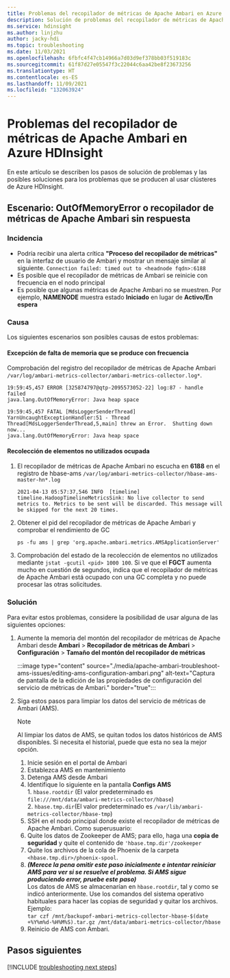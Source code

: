 ```yaml
---
title: Problemas del recopilador de métricas de Apache Ambari en Azure HDInsight
description: Solución de problemas del recopilador de métricas de Apache Ambari en Azure HDInsight
ms.service: hdinsight
ms.author: linjzhu
author: jacky-hdi
ms.topic: troubleshooting
ms.date: 11/03/2021
ms.openlocfilehash: 6fbfc4f47cb14966a7d03d9ef378bb03f519183c
ms.sourcegitcommit: 61f87d27e05547f3c22044c6aa42be8f23673256
ms.translationtype: HT
ms.contentlocale: es-ES
ms.lasthandoff: 11/09/2021
ms.locfileid: "132063924"
---
```

# <a name="apache-ambari-metrics-collector-issues-in-azure-hdinsight"></a>Problemas del recopilador de métricas de Apache Ambari en Azure HDInsight

En este artículo se describen los pasos de solución de problemas y las posibles soluciones para los problemas que se producen al usar clústeres de Azure HDInsight.

## <a name="scenario-outofmemoryerror-or-unresponsive-apache-ambari-metrics-collector"></a>Escenario: OutOfMemoryError o recopilador de métricas de Apache Ambari sin respuesta

### <a name="issue"></a>Incidencia

* Podría recibir una alerta crítica **"Proceso del recopilador de métricas"** en la interfaz de usuario de Ambari y mostrar un mensaje similar al siguiente.
    `Connection failed: timed out to <headnode fqdn>:6188`
* Es posible que el recopilador de métricas de Ambari se reinicie con frecuencia en el nodo principal
* Es posible que algunas métricas de Apache Ambari no se muestren. Por ejemplo, **NAMENODE** muestra estado **Iniciado** en lugar de **Activo/En espera** 


### <a name="cause"></a>Causa

Los siguientes escenarios son posibles causas de estos problemas:

#### <a name="an-out-of-memory-exception-happens-frequently"></a>Excepción de falta de memoria que se produce con frecuencia

Comprobación del registro del recopilador de métricas de Apache Ambari `/var/log/ambari-metrics-collector/ambari-metrics-collector.log*`.

```
19:59:45,457 ERROR [325874797@qtp-2095573052-22] log:87 - handle failed
java.lang.OutOfMemoryError: Java heap space

19:59:45,457 FATAL [MdsLoggerSenderThread] YarnUncaughtExceptionHandler:51 - Thread Thread[MdsLoggerSenderThread,5,main] threw an Error.  Shutting down now...
java.lang.OutOfMemoryError: Java heap space
```

#### <a name="busy-garbage-collection"></a>Recolección de elementos no utilizados ocupada

1. El recopilador de métricas de Apache Ambari no escucha en **6188** en el registro de hbase-ams `/var/log/ambari-metrics-collector/hbase-ams-master-hn*.log`

   ```
   2021-04-13 05:57:37,546 INFO  [timeline] timeline.HadoopTimelineMetricsSink: No live collector to send metrics to. Metrics to be sent will be discarded. This message will be skipped for the next 20 times.
   ```
   
2. Obtener el pid del recopilador de métricas de Apache Ambari y comprobar el rendimiento de GC

   ```
   ps -fu ams | grep 'org.apache.ambari.metrics.AMSApplicationServer'
   ```
       
3. Comprobación del estado de la recolección de elementos no utilizados mediante `jstat -gcutil <pid> 1000 100`. Si ve que el **FGCT** aumenta mucho en cuestión de segundos, indica que el recopilador de métricas de Apache Ambari está ocupado con una GC completa y no puede procesar las otras solicitudes.

### <a name="resolution"></a>Solución

Para evitar estos problemas, considere la posibilidad de usar alguna de las siguientes opciones:

1. Aumente la memoria del montón del recopilador de métricas de Apache Ambari desde **Ambari** > **Recopilador de métricas de Ambari** > **Configuración** > **Tamaño del montón del recopilador de métricas**

   :::image type="content" source="./media/apache-ambari-troubleshoot-ams-issues/editing-ams-configuration-ambari.png" alt-text="Captura de pantalla de la edición de las propiedades de configuración del servicio de métricas de Ambari." border="true":::

2. Siga estos pasos para limpiar los datos del servicio de métricas de Ambari (AMS).

   > [!NOTE]
   > Al limpiar los datos de AMS, se quitan todos los datos históricos de AMS disponibles. Si necesita el historial, puede que esta no sea la mejor opción.

   1.  Inicie sesión en el portal de Ambari  
    1.  Establezca AMS en mantenimiento  
    2.  Detenga AMS desde Ambari  
    3.  Identifique lo siguiente en la pantalla **Configs AMS**  
                1.  `hbase.rootdir` (El valor predeterminado es `file:///mnt/data/ambari-metrics-collector/hbase`)  
                2.  `hbase.tmp.dir`(El valor predeterminado es `/var/lib/ambari-metrics-collector/hbase-tmp`)  
   2. SSH en el nodo principal donde existe el recopilador de métricas de Apache Ambari. Como superusuario:
    1. Quite los datos de Zookeeper de AMS; para ello, haga una **copia de seguridad** y quite el contenido de  `'hbase.tmp.dir'/zookeeper`
    2. Quite los archivos de la cola de Phoenix de la carpeta `<hbase.tmp.dir>/phoenix-spool`. 
    3. ***(Merece la pena omitir este paso inicialmente e intentar reiniciar AMS para ver si se resuelve el problema. Si AMS sigue produciendo error, pruebe este paso)***  
            Los datos de AMS se almacenarían en `hbase.rootdir`, tal y como se indicó anteriormente. Use los comandos del sistema operativo habituales para hacer las copias de seguridad y quitar los archivos. Ejemplo:     
            `tar czf /mnt/backupof-ambari-metrics-collector-hbase-$(date +%Y%m%d-%H%M%S).tar.gz /mnt/data/ambari-metrics-collector/hbase`  
   3.  Reinicio de AMS con Ambari.


## <a name="next-steps"></a>Pasos siguientes

[!INCLUDE [troubleshooting next steps](../includes/hdinsight-troubleshooting-next-steps.md)]
